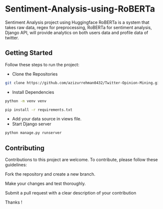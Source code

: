 # Sentiment-Analysis-using-RoBERTa
Sentiment Analysis project using Huggingface RoBERTa is a system that takes raw data, regex for preprocessing,  RoBERTa for sentiment analysis, Django API, will provide analytics on both users data and profile data of twitter. 


## Getting Started
Follow these steps to run the project:

- Clone the Repositories
```bash
git clone https://github.com/azizurrehman0432/Twitter-Opinion-Mining.git
```
- Install Dependencies
```bash
python -m venv venv 
```
```bash
pip install -r requirements.txt
```
- Add your data source in views file.
- Start Django server 
```bash
python manage.py runserver 
```
## Contributing

Contributions to this project are welcome. To contribute, please follow these guidelines:

Fork the repository and create a new branch.

Make your changes and test thoroughly.

Submit a pull request with a clear description of your contribution

Thanks !
